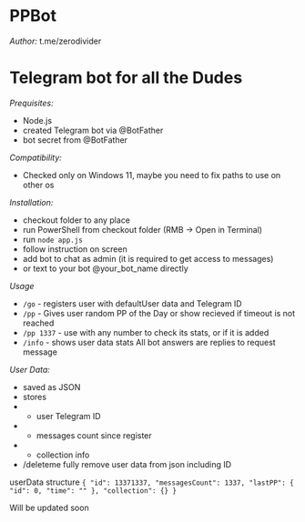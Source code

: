 # PPBot
*Author:* t.me/zerodivider

# Telegram bot for all the Dudes

*Prequisites:*
- Node.js
- created Telegram bot via @BotFather
- bot secret from @BotFather

*Compatibility:*
- Checked only on Windows 11, maybe you need to fix paths to use on other os

*Installation:*
- checkout folder to any place
- run PowerShell from checkout folder (RMB -> Open in Terminal)
- run `node app.js`
- follow instruction on screen
- add bot to chat as admin (it is required to get access to messages)
- or text to your bot @your_bot_name directly

*Usage*
- `/go` - registers user with defaultUser data and Telegram ID
- `/pp` - Gives user random PP of the Day or show recieved if timeout is not reached
- `/pp 1337` - use with any number to check its stats, or if it is added
- `/info` - shows user data stats 
All bot answers are replies to request message

*User Data:*
- saved as JSON
- stores 
- - user Telegram ID
- - messages count since register
- - collection info
- /deleteme fully remove user data from json including ID

userData structure
    ```{
      "id": 13371337,
      "messagesCount": 1337,
      "lastPP": {
        "id": 0,
        "time": ""
      },
      "collection": {}
    }```


Will be updated soon

